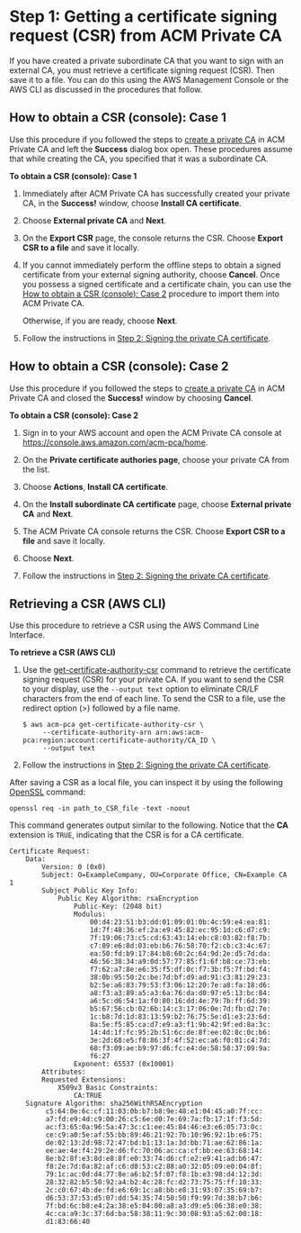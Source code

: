 # Step 1: Getting a certificate signing request \(CSR\) from ACM Private CA<a name="PcaGetCsr"></a>

If you have created a private subordinate CA that you want to sign with an external CA, you must retrieve a certificate signing request \(CSR\)\. Then save it to a file\. You can do this using the AWS Management Console or the AWS CLI as discussed in the procedures that follow\. 

## How to obtain a CSR \(console\): Case 1<a name="getCsrConsole1"></a>

Use this procedure if you followed the steps to [create a private CA](create-CA.md) in ACM Private CA and left the **Success** dialog box open\. These procedures assume that while creating the CA, you specified that it was a subordinate CA\.

**To obtain a CSR \(console\): Case 1**

1. Immediately after ACM Private CA has successfully created your private CA, in the **Success\!** window, choose **Install CA certificate**\. 

1. Choose **External private CA** and **Next**\. 

1. On the **Export CSR** page, the console returns the CSR\. Choose **Export CSR to a file** and save it locally\.

1. If you cannot immediately perform the offline steps to obtain a signed certificate from your external signing authority, choose **Cancel**\. Once you possess a signed certificate and a certificate chain, you can use the [How to obtain a CSR \(console\): Case 2](#getCsrConsole2) procedure to import them into ACM Private CA\.

   Otherwise, if you are ready, choose **Next**\.

1. Follow the instructions in [Step 2: Signing the private CA certificate](PcaSignCert.md)\.

## How to obtain a CSR \(console\): Case 2<a name="getCsrConsole2"></a>

Use this procedure if you followed the steps to [create a private CA](create-CA.md) in ACM Private CA and closed the **Success\!** window by choosing **Cancel**\. 

**To obtain a CSR \(console\): Case 2**

1. Sign in to your AWS account and open the ACM Private CA console at [https://console\.aws\.amazon\.com/acm\-pca/home](https://console.aws.amazon.com/acm-pca/home)\.

1. On the **Private certificate authories page**, choose your private CA from the list\.

1. Choose **Actions**, **Install CA certificate**\.

1. On the **Install subordinate CA certificate** page, choose **External private CA** and **Next**\. 

1. The ACM Private CA console returns the CSR\. Choose **Export CSR to a file** and save it locally\.

1. Choose **Next**\.

1. Follow the instructions in [Step 2: Signing the private CA certificate](PcaSignCert.md)\.

## Retrieving a CSR \(AWS CLI\)<a name="getCsrCli"></a>

Use this procedure to retrieve a CSR using the AWS Command Line Interface\.

**To retrieve a CSR \(AWS CLI\)**

1. Use the [get\-certificate\-authority\-csr](https://docs.aws.amazon.com/cli/latest/reference/acm-pca/get-certificate-authority-csr.html) command to retrieve the certificate signing request \(CSR\) for your private CA\. If you want to send the CSR to your display, use the `--output text` option to eliminate CR/LF characters from the end of each line\. To send the CSR to a file, use the redirect option \(>\) followed by a file name\. 

   ```
   $ aws acm-pca get-certificate-authority-csr \
        --certificate-authority-arn arn:aws:acm-pca:region:account:certificate-authority/CA_ID \
        --output text
   ```

1. Follow the instructions in [Step 2: Signing the private CA certificate](PcaSignCert.md)\.

After saving a CSR as a local file, you can inspect it by using the following [OpenSSL](https://www.openssl.org/) command: 

```
openssl req -in path_to_CSR_file -text -noout
```

This command generates output similar to the following\. Notice that the **CA** extension is `TRUE`, indicating that the CSR is for a CA certificate\. 

```
Certificate Request:
    Data:
        Version: 0 (0x0)
        Subject: O=ExampleCompany, OU=Corporate Office, CN=Example CA 1
        Subject Public Key Info:
            Public Key Algorithm: rsaEncryption
                Public-Key: (2048 bit)
                Modulus:
                    00:d4:23:51:b3:dd:01:09:01:0b:4c:59:e4:ea:81:
                    1d:7f:48:36:ef:2a:e9:45:82:ec:95:1d:c6:d7:c9:
                    7f:19:06:73:c5:cd:63:43:14:eb:c8:03:82:f8:7b:
                    c7:89:e6:8d:03:eb:b6:76:58:70:f2:cb:c3:4c:67:
                    ea:50:fd:b9:17:84:b8:60:2c:64:9d:2e:d5:7d:da:
                    46:56:38:34:a9:0d:57:77:85:f1:6f:b8:ce:73:eb:
                    f7:62:a7:8e:e6:35:f5:df:0c:f7:3b:f5:7f:bd:f4:
                    38:0b:95:50:2c:be:7d:bf:d9:ad:91:c3:81:29:23:
                    b2:5e:a6:83:79:53:f3:06:12:20:7e:a8:fa:18:d6:
                    a8:f3:a3:89:a5:a3:6a:76:da:d0:97:e5:13:bc:84:
                    a6:5c:d6:54:1a:f0:80:16:dd:4e:79:7b:ff:6d:39:
                    b5:67:56:cb:02:6b:14:c3:17:06:0e:7d:fb:d2:7e:
                    1c:b8:7d:1d:83:13:59:b2:76:75:5e:d1:e3:23:6d:
                    8a:5e:f5:85:ca:d7:e9:a3:f1:9b:42:9f:ed:8a:3c:
                    14:4d:1f:fc:95:2b:51:6c:de:8f:ee:02:8c:0c:b6:
                    3e:2d:68:e5:f8:86:3f:4f:52:ec:a6:f0:01:c4:7d:
                    68:f3:09:ae:b9:97:d6:fc:e4:de:58:58:37:09:9a:
                    f6:27
                Exponent: 65537 (0x10001)
        Attributes:
        Requested Extensions:
            X509v3 Basic Constraints:
                CA:TRUE
    Signature Algorithm: sha256WithRSAEncryption
         c5:64:0e:6c:cf:11:03:0b:b7:b8:9e:48:e1:04:45:a0:7f:cc:
         a7:fd:e9:4d:c9:00:26:c5:6e:d0:7e:69:7a:fb:17:1f:f3:5d:
         ac:f3:65:0a:96:5a:47:3c:c1:ee:45:84:46:e3:e6:05:73:0c:
         ce:c9:a0:5e:af:55:bb:89:46:21:92:7b:10:96:92:1b:e6:75:
         de:02:13:2d:98:72:47:bd:b1:13:1a:3d:bb:71:ae:62:86:1a:
         ee:ae:4e:f4:29:2e:d6:fc:70:06:ac:ca:cf:bb:ee:63:68:14:
         8e:b2:8f:e3:8d:e8:8f:e0:33:74:d6:cf:e2:e9:41:ad:b6:47:
         f8:2e:7d:0a:82:af:c6:d8:53:c2:88:a0:32:05:09:e0:04:8f:
         79:1c:ac:0d:d4:77:8e:a6:b2:5f:07:f8:1b:e3:98:d4:12:3d:
         28:32:82:b5:50:92:a4:b2:4c:28:fc:d2:73:75:75:ff:10:33:
         2c:c0:67:4b:de:fd:e6:69:1c:a8:bb:e8:31:93:07:35:69:b7:
         d6:53:37:53:d5:07:dd:54:35:74:50:50:f9:99:7d:38:b7:b6:
         7f:bd:6c:b8:e4:2a:38:e5:04:00:a8:a3:d9:e5:06:38:e0:38:
         4c:ca:a9:3c:37:6d:ba:58:38:11:9c:30:08:93:a5:62:00:18:
         d1:83:66:40
```